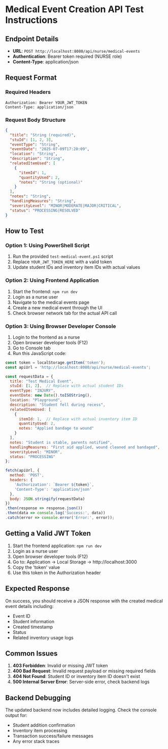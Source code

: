 # Medical Event Creation API Test Instructions

## Endpoint Details
- **URL**: `POST http://localhost:8080/api/nurse/medical-events`
- **Authentication**: Bearer token required (NURSE role)
- **Content-Type**: application/json

## Request Format

### Required Headers
```
Authorization: Bearer YOUR_JWT_TOKEN
Content-Type: application/json
```

### Request Body Structure
```json
{
  "title": "String (required)",
  "stuId": [1, 2, 3],
  "eventType": "String",
  "eventDate": "2025-07-09T17:20:09",
  "location": "String",
  "description": "String",
  "relatedItemUsed": [
    {
      "itemId": 1,
      "quantityUsed": 2,
      "notes": "String (optional)"
    }
  ],
  "notes": "String",
  "handlingMeasures": "String",
  "severityLevel": "MINOR|MODERATE|MAJOR|CRITICAL",
  "status": "PROCESSING|RESOLVED"
}
```

## How to Test

### Option 1: Using PowerShell Script
1. Run the provided `test-medical-event.ps1` script
2. Replace `YOUR_JWT_TOKEN_HERE` with a valid token
3. Update student IDs and inventory item IDs with actual values

### Option 2: Using Frontend Application
1. Start the frontend: `npm run dev`
2. Login as a nurse user
3. Navigate to the medical events page
4. Create a new medical event through the UI
5. Check browser network tab for the actual API call

### Option 3: Using Browser Developer Console
1. Login to the frontend as a nurse
2. Open browser developer tools (F12)
3. Go to Console tab
4. Run this JavaScript code:

```javascript
const token = localStorage.getItem('token');
const apiUrl = 'http://localhost:8080/api/nurse/medical-events';

const requestData = {
  title: "Test Medical Event",
  stuId: [1, 2],  // Replace with actual student IDs
  eventType: "INJURY",
  eventDate: new Date().toISOString(),
  location: "Playground",
  description: "Student fell during recess",
  relatedItemUsed: [
    {
      itemId: 1,  // Replace with actual inventory item ID
      quantityUsed: 2,
      notes: "Applied bandage to wound"
    }
  ],
  notes: "Student is stable, parents notified",
  handlingMeasures: "First aid applied, wound cleaned and bandaged",
  severityLevel: "MINOR",
  status: "PROCESSING"
};

fetch(apiUrl, {
  method: 'POST',
  headers: {
    'Authorization': `Bearer ${token}`,
    'Content-Type': 'application/json'
  },
  body: JSON.stringify(requestData)
})
.then(response => response.json())
.then(data => console.log('Success:', data))
.catch(error => console.error('Error:', error));
```

## Getting a Valid JWT Token

1. Start the frontend application: `npm run dev`
2. Login as a nurse user
3. Open browser developer tools (F12)
4. Go to: Application → Local Storage → http://localhost:3000
5. Copy the 'token' value
6. Use this token in the Authorization header

## Expected Response

On success, you should receive a JSON response with the created medical event details including:
- Event ID
- Student information
- Created timestamp
- Status
- Related inventory usage logs

## Common Issues

1. **403 Forbidden**: Invalid or missing JWT token
2. **400 Bad Request**: Invalid request payload or missing required fields
3. **404 Not Found**: Student ID or inventory item ID doesn't exist
4. **500 Internal Server Error**: Server-side error, check backend logs

## Backend Debugging

The updated backend now includes detailed logging. Check the console output for:
- Student addition confirmation
- Inventory item processing
- Transaction success/failure messages
- Any error stack traces
